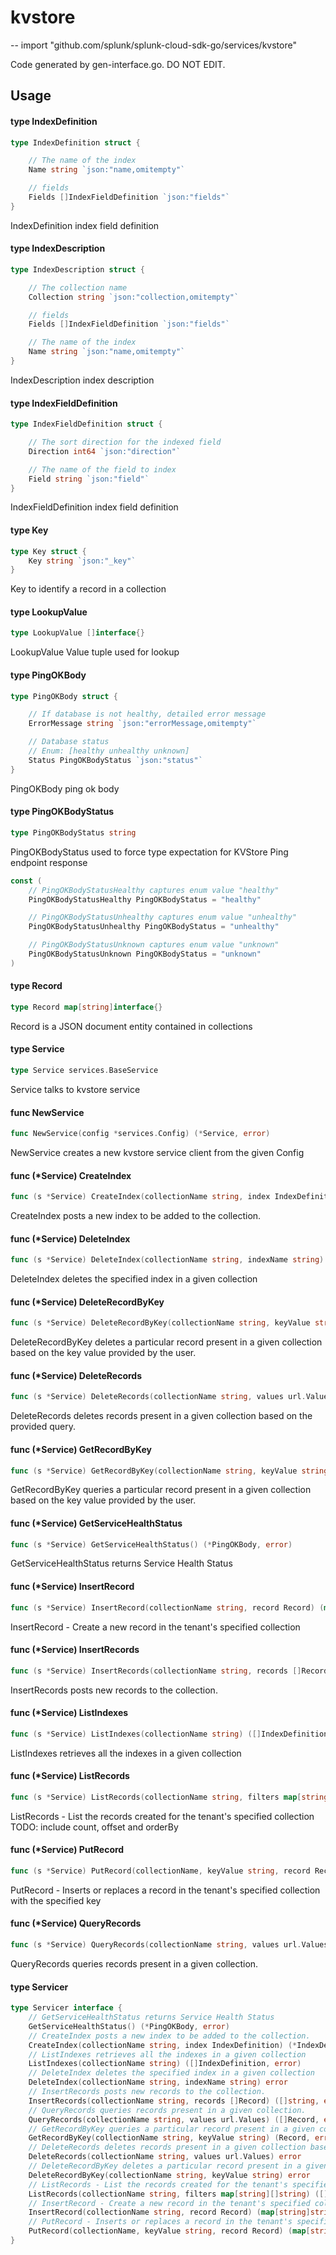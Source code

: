 # kvstore
--
    import "github.com/splunk/splunk-cloud-sdk-go/services/kvstore"

Code generated by gen-interface.go. DO NOT EDIT.

## Usage

#### type IndexDefinition

```go
type IndexDefinition struct {

	// The name of the index
	Name string `json:"name,omitempty"`

	// fields
	Fields []IndexFieldDefinition `json:"fields"`
}
```

IndexDefinition index field definition

#### type IndexDescription

```go
type IndexDescription struct {

	// The collection name
	Collection string `json:"collection,omitempty"`

	// fields
	Fields []IndexFieldDefinition `json:"fields"`

	// The name of the index
	Name string `json:"name,omitempty"`
}
```

IndexDescription index description

#### type IndexFieldDefinition

```go
type IndexFieldDefinition struct {

	// The sort direction for the indexed field
	Direction int64 `json:"direction"`

	// The name of the field to index
	Field string `json:"field"`
}
```

IndexFieldDefinition index field definition

#### type Key

```go
type Key struct {
	Key string `json:"_key"`
}
```

Key to identify a record in a collection

#### type LookupValue

```go
type LookupValue []interface{}
```

LookupValue Value tuple used for lookup

#### type PingOKBody

```go
type PingOKBody struct {

	// If database is not healthy, detailed error message
	ErrorMessage string `json:"errorMessage,omitempty"`

	// Database status
	// Enum: [healthy unhealthy unknown]
	Status PingOKBodyStatus `json:"status"`
}
```

PingOKBody ping ok body

#### type PingOKBodyStatus

```go
type PingOKBodyStatus string
```

PingOKBodyStatus used to force type expectation for KVStore Ping endpoint
response

```go
const (
	// PingOKBodyStatusHealthy captures enum value "healthy"
	PingOKBodyStatusHealthy PingOKBodyStatus = "healthy"

	// PingOKBodyStatusUnhealthy captures enum value "unhealthy"
	PingOKBodyStatusUnhealthy PingOKBodyStatus = "unhealthy"

	// PingOKBodyStatusUnknown captures enum value "unknown"
	PingOKBodyStatusUnknown PingOKBodyStatus = "unknown"
)
```

#### type Record

```go
type Record map[string]interface{}
```

Record is a JSON document entity contained in collections

#### type Service

```go
type Service services.BaseService
```

Service talks to kvstore service

#### func  NewService

```go
func NewService(config *services.Config) (*Service, error)
```
NewService creates a new kvstore service client from the given Config

#### func (*Service) CreateIndex

```go
func (s *Service) CreateIndex(collectionName string, index IndexDefinition) (*IndexDescription, error)
```
CreateIndex posts a new index to be added to the collection.

#### func (*Service) DeleteIndex

```go
func (s *Service) DeleteIndex(collectionName string, indexName string) error
```
DeleteIndex deletes the specified index in a given collection

#### func (*Service) DeleteRecordByKey

```go
func (s *Service) DeleteRecordByKey(collectionName string, keyValue string) error
```
DeleteRecordByKey deletes a particular record present in a given collection
based on the key value provided by the user.

#### func (*Service) DeleteRecords

```go
func (s *Service) DeleteRecords(collectionName string, values url.Values) error
```
DeleteRecords deletes records present in a given collection based on the
provided query.

#### func (*Service) GetRecordByKey

```go
func (s *Service) GetRecordByKey(collectionName string, keyValue string) (Record, error)
```
GetRecordByKey queries a particular record present in a given collection based
on the key value provided by the user.

#### func (*Service) GetServiceHealthStatus

```go
func (s *Service) GetServiceHealthStatus() (*PingOKBody, error)
```
GetServiceHealthStatus returns Service Health Status

#### func (*Service) InsertRecord

```go
func (s *Service) InsertRecord(collectionName string, record Record) (map[string]string, error)
```
InsertRecord - Create a new record in the tenant's specified collection

#### func (*Service) InsertRecords

```go
func (s *Service) InsertRecords(collectionName string, records []Record) ([]string, error)
```
InsertRecords posts new records to the collection.

#### func (*Service) ListIndexes

```go
func (s *Service) ListIndexes(collectionName string) ([]IndexDefinition, error)
```
ListIndexes retrieves all the indexes in a given collection

#### func (*Service) ListRecords

```go
func (s *Service) ListRecords(collectionName string, filters map[string][]string) ([]map[string]interface{}, error)
```
ListRecords - List the records created for the tenant's specified collection
TODO: include count, offset and orderBy

#### func (*Service) PutRecord

```go
func (s *Service) PutRecord(collectionName, keyValue string, record Record) (map[string]string, bool, error)
```
PutRecord - Inserts or replaces a record in the tenant's specified collection
with the specified key

#### func (*Service) QueryRecords

```go
func (s *Service) QueryRecords(collectionName string, values url.Values) ([]Record, error)
```
QueryRecords queries records present in a given collection.

#### type Servicer

```go
type Servicer interface {
	// GetServiceHealthStatus returns Service Health Status
	GetServiceHealthStatus() (*PingOKBody, error)
	// CreateIndex posts a new index to be added to the collection.
	CreateIndex(collectionName string, index IndexDefinition) (*IndexDescription, error)
	// ListIndexes retrieves all the indexes in a given collection
	ListIndexes(collectionName string) ([]IndexDefinition, error)
	// DeleteIndex deletes the specified index in a given collection
	DeleteIndex(collectionName string, indexName string) error
	// InsertRecords posts new records to the collection.
	InsertRecords(collectionName string, records []Record) ([]string, error)
	// QueryRecords queries records present in a given collection.
	QueryRecords(collectionName string, values url.Values) ([]Record, error)
	// GetRecordByKey queries a particular record present in a given collection based on the key value provided by the user.
	GetRecordByKey(collectionName string, keyValue string) (Record, error)
	// DeleteRecords deletes records present in a given collection based on the provided query.
	DeleteRecords(collectionName string, values url.Values) error
	// DeleteRecordByKey deletes a particular record present in a given collection based on the key value provided by the user.
	DeleteRecordByKey(collectionName string, keyValue string) error
	// ListRecords - List the records created for the tenant's specified collection TODO: include count, offset and orderBy
	ListRecords(collectionName string, filters map[string][]string) ([]map[string]interface{}, error)
	// InsertRecord - Create a new record in the tenant's specified collection
	InsertRecord(collectionName string, record Record) (map[string]string, error)
	// PutRecord - Inserts or replaces a record in the tenant's specified collection with the specified key
	PutRecord(collectionName, keyValue string, record Record) (map[string]string, bool, error)
}
```
